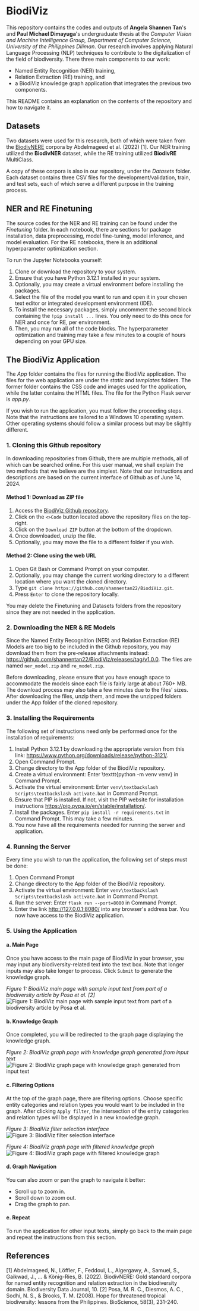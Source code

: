 # BiodiViz

This repository contains the codes and outputs of **Angela Shannen Tan**'s and **Paul Michael Dimayuga**'s undergraduate thesis at the *Computer Vision and Machine Intelligence Group, Department of Computer Science, University of the Philippines Diliman*. Our research involves applying Natural Language Processing (NLP) techniques to contribute to the digitalization of the field of biodiversity. There three main components to our work: 
- Named Entity Recognition (NER) training,
- Relation Extraction (RE) training, and
- a BiodiViz knowledge graph application that integrates the previous two components.

This README contains an explanation on the contents of the repository and how to navigate it.

## Datasets

Two datasets were used for this research, both of which were taken from the [BiodivNERE](https://www.ncbi.nlm.nih.gov/pmc/articles/PMC9836593/) corpora by Abdelmageed et al. (2022) [1]. Our NER training utilized the **BiodivNER** dataset, while the RE training utilized **BiodivRE** MultiClass.

A copy of these corpora is also in our repository, under the *Datasets* folder. Each dataset contains three CSV files for the development/validation, train, and test sets, each of which serve a different purpose in the training process.

## NER and RE Finetuning

The source codes for the NER and RE training can be found under the *Finetuning* folder. In each notebook, there are sections for package installation, data preprocessing, model fine-tuning, model inference, and model evaluation. For the RE notebooks, there is an additional hyperparameter optimization section.

To run the Jupyter Notebooks yourself:
1. Clone or download the repository to your system.
2. Ensure that you have Python 3.12.1 installed in your system.
3. Optionally, you may create a virtual environment before installing the packages.
4. Select the file of the model you want to run and open it in your chosen text editor or integrated development environment (IDE).
5. To install the necessary packages, simply uncomment the second block containing the `!pip install ...` lines. You only need to do this once for NER and once for RE, per environment.
6. Then, you may run all of the code blocks. The hyperparameter optimization and training may take a few minutes to a couple of hours depending on your GPU size.

## The BiodiViz Application

The *App* folder contains the files for running the BiodiViz application. The files for the web application are under the *static* and *templates* folders. The former folder contains the CSS code and images used for the application, while the latter contains the HTML files. The file for the Python Flask server is *app.py*.

If you wish to run the application, you must follow the proceeding steps. Note that the instructions are tailored to a Windows 10 operating system. Other operating systems should follow a similar process but may be slightly different.

### 1. Cloning this Github repository

In downloading repositories from Github, there are multiple methods, all of which can be searched online. For this user manual, we shall explain the two methods that we believe are the simplest. Note that our instructions and descriptions are based on the current interface of Github as of June 14, 2024.

#### Method 1: Download as ZIP file

1. Access the [BiodiViz Github repository](https://github.com/shannentan22/BiodiViz/).
2. Click on the `<>Code` button located above the repository files on the top-right.
3. Click on the `Download ZIP` button at the bottom of the dropdown.
4. Once downloaded, unzip the file.
5. Optionally, you may move the file to a different folder if you wish.

#### Method 2: Clone using the web URL

1. Open Git Bash or Command Prompt on your computer.
2. Optionally, you may change the current working directory to a different location where you want the cloned directory.
3. Type `git clone https://github.com/shannentan22/BiodiViz.git`.
4. Press `Enter` to clone the repository locally.

You may delete the Finetuning and Datasets folders from the repository since they are not needed in the application.

### 2. Downloading the NER & RE Models

Since the Named Entity Recognition (NER) and Relation Extraction (RE) Models are too big to be included in the Github repository, you may download them from the pre-release attachments instead: https://github.com/shannentan22/BiodiViz/releases/tag/v1.0.0.
The files are named `ner_model.zip` and `re_model.zip`.

Before downloading, please ensure that you have enough space to accommodate the models since each file is fairly large at about 760+ MB. The download process may also take a few minutes due to the files' sizes. After downloading the files, unzip them, and move the unzipped folders under the App folder of the cloned repository. 

### 3. Installing the Requirements

The following set of instructions need only be performed once for the installation of requirements:

1. Install Python 3.12.1 by downloading the appropriate version from this link: https://www.python.org/downloads/release/python-3121/.
2. Open Command Prompt.
3. Change directory to the App folder of the BiodiViz repository.
4. Create a virtual environment: Enter \texttt{python -m venv venv} in Command Prompt.
5. Activate the virtual environment: Enter `venv\textbackslash Scripts\textbackslash activate.bat` in Command Prompt.
6. Ensure that PIP is installed. If not, visit the PIP website for installation instructions https://pip.pypa.io/en/stable/installation/.
7. Install the packages. Enter `pip install -r requirements.txt` in Command Prompt. This may take a few minutes.
8. You now have all the requirements needed for running the server and application.

### 4. Running the Server

Every time you wish to run the application, the following set of steps must be done:

1. Open Command Prompt
2. Change directory to the App folder of the BiodiViz repository.
3. Activate the virtual environment: Enter `venv\textbackslash Scripts\textbackslash activate.bat` in Command Prompt.
4. Run the server: Enter `flask run --port=8080` in Command Prompt.
5. Enter the link http://127.0.0.1:8080/ into any browser's address bar. You now have access to the BiodiViz application.

### 5. Using the Application

#### a. Main Page

Once you have access to the main page of BiodiViz in your browser, you may input any biodiversity-related text into the text box. Note that longer inputs may also take longer to process. Click `Submit` to generate the knowledge graph.

*Figure 1: BiodiViz main page with sample input text from part of a biodiversity article by Posa et al. [2]*
![Figure 1: BiodiViz main page with sample input text from part of a biodiversity article by Posa et al.](/README_files/userint1.png)

#### b. Knowledge Graph

Once completed, you will be redirected to the graph page displaying the knowledge graph.

*Figure 2: BiodiViz graph page with knowledge graph generated from input text*
![Figure 2: BiodiViz graph page with knowledge graph generated from input text](/README_files/userint2.png)

#### c. Filtering Options

At the top of the graph page, there are filtering options. Choose specific entity categories and relation types you would want to be included in the graph. After clicking `Apply filter`, the intersection of the entity categories and relation types will be displayed in a new knowledge graph.

*Figure 3: BiodiViz filter selection interface*
![Figure 3: BiodiViz filter selection interface](/README_files/userint3.png)

*Figure 4: BiodiViz graph page with filtered knowledge graph*
![Figure 4: BiodiViz graph page with filtered knowledge graph](/README_files/userint4.png)

#### d. Graph Navigation

You can also zoom or pan the graph to navigate it better:
- Scroll up to zoom in.
- Scroll down to zoom out.
- Drag the graph to pan.

#### e. Repeat
To run the application for other input texts, simply go back to the main page and repeat the instructions from this section.

## References

[1] Abdelmageed, N., Löffler, F., Feddoul, L., Algergawy, A., Samuel, S., Gaikwad, J., ... & König-Ries, B. (2022). BiodivNERE: Gold standard corpora for named entity recognition and relation extraction in the biodiversity domain. Biodiversity Data Journal, 10.
[2] Posa, M. R. C., Diesmos, A. C., Sodhi, N. S., & Brooks, T. M. (2008). Hope for threatened tropical biodiversity: lessons from the Philippines. BioScience, 58(3), 231-240.
